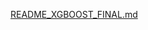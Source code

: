 [README_XGBOOST_FINAL.md](https://github.com/user-attachments/files/21154463/README_XGBOOST_FINAL.md)
